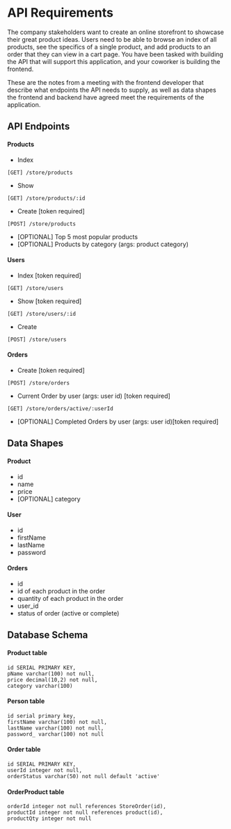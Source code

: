 # API Requirements
The company stakeholders want to create an online storefront to showcase their great product ideas. Users need to be able to browse an index of all products, see the specifics of a single product, and add products to an order that they can view in a cart page. You have been tasked with building the API that will support this application, and your coworker is building the frontend.

These are the notes from a meeting with the frontend developer that describe what endpoints the API needs to supply, as well as data shapes the frontend and backend have agreed meet the requirements of the application. 

## API Endpoints
#### Products
- Index 
```
[GET] /store/products
```
- Show
```
[GET] /store/products/:id
```
- Create [token required]
```
[POST] /store/products
```
- [OPTIONAL] Top 5 most popular products 
- [OPTIONAL] Products by category (args: product category)

#### Users
- Index [token required]
```
[GET] /store/users
```
- Show [token required]
```
[GET] /store/users/:id
```
- Create 
```
[POST] /store/users
```

#### Orders
- Create [token required]
```
[POST] /store/orders
```
- Current Order by user (args: user id) [token required]
```
[GET] /store/orders/active/:userId
```
- [OPTIONAL] Completed Orders by user (args: user id)[token required]

## Data Shapes
#### Product
-  id
- name
- price
- [OPTIONAL] category

#### User
- id
- firstName
- lastName
- password

#### Orders
- id
- id of each product in the order
- quantity of each product in the order
- user_id
- status of order (active or complete)

## Database Schema
#### Product table
```
id SERIAL PRIMARY KEY,
pName varchar(100) not null, 
price decimal(10,2) not null, 
category varchar(100)
```

#### Person table
```
id serial primary key, 
firstName varchar(100) not null,
lastName varchar(100) not null, 
password_ varchar(100) not null
```
#### Order table
```
id SERIAL PRIMARY KEY, 
userId integer not null, 
orderStatus varchar(50) not null default 'active'
```

#### OrderProduct table
```
orderId integer not null references StoreOrder(id),
productId integer not null references product(id),
productQty integer not null
```
